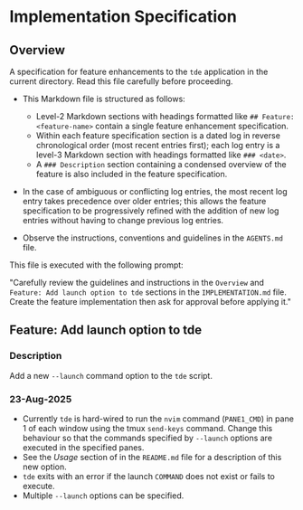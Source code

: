 # Implementation Specification

## Overview

A specification for feature enhancements to the `tde` application in the current directory.
Read this file carefully before proceeding.

- This Markdown file is structured as follows:

  - Level-2 Markdown sections with headings formatted like `## Feature: <feature-name>` contain a single feature enhancement specification.
  - Within each feature specification section is a dated log in reverse chronological order (most recent entries first); each log entry is a level-3 Markdown section with headings formatted like `### <date>`.
  - A `### Description` section containing a condensed overview of the feature is also included in the feature specification.

- In the case of ambiguous or conflicting log entries, the most recent log entry takes precedence over older entries; this allows the feature specification to be progressively refined with the addition of new log entries without having to change previous log entries.
- Observe the instructions, conventions and guidelines in the `AGENTS.md` file.

This file is executed with the following prompt:

"Carefully review the guidelines and instructions in the `Overview` and `Feature: Add launch option to tde` sections in the `IMPLEMENTATION.md` file. Create the feature implementation then ask for approval before applying it."

## Feature: Add launch option to tde

### Description

Add a new `--launch` command option to the `tde` script.

### 23-Aug-2025

- Currently `tde` is hard-wired to run the `nvim` command (`PANE1_CMD`) in pane 1 of each window using the tmux `send-keys` command. Change this behaviour so that the commands specified by `--launch` options are executed in the specified panes.
- See the _Usage_ section of in the `README.md` file for a description of this new option.
- `tde` exits with an error if the launch `COMMAND` does not exist or fails to execute.
- Multiple `--launch` options can be specified.
